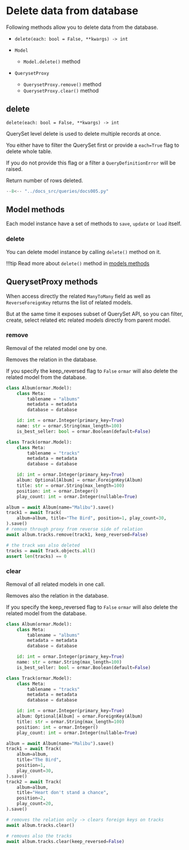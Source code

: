 # Delete data from database

Following methods allow you to delete data from the database.

* `delete(each: bool = False, **kwargs) -> int`


* `Model`
    * `Model.delete()` method


* `QuerysetProxy`
    * `QuerysetProxy.remove()` method
    * `QuerysetProxy.clear()` method

## delete

`delete(each: bool = False, **kwargs) -> int`

QuerySet level delete is used to delete multiple records at once.

You either have to filter the QuerySet first or provide a `each=True` flag to delete
whole table.

If you do not provide this flag or a filter a `QueryDefinitionError` will be raised.

Return number of rows deleted.

```python hl_lines="26-30"
--8<-- "../docs_src/queries/docs005.py"
```

## Model methods

Each model instance have a set of methods to `save`, `update` or `load` itself.

### delete

You can delete model instance by calling `delete()` method on it.

!!!tip
    Read more about `delete()` method in [models methods](../models/methods.md#delete)

## QuerysetProxy methods

When access directly the related `ManyToMany` field as well as `ReverseForeignKey`
returns the list of related models.

But at the same time it exposes subset of QuerySet API, so you can filter, create,
select related etc related models directly from parent model.

### remove

Removal of the related model one by one.

Removes the relation in the database.

If you specify the keep_reversed flag to `False` `ormar` will also delete the related model from the database.

```python
class Album(ormar.Model):
    class Meta:
        tablename = "albums"
        metadata = metadata
        database = database

    id: int = ormar.Integer(primary_key=True)
    name: str = ormar.String(max_length=100)
    is_best_seller: bool = ormar.Boolean(default=False)

class Track(ormar.Model):
    class Meta:
        tablename = "tracks"
        metadata = metadata
        database = database

    id: int = ormar.Integer(primary_key=True)
    album: Optional[Album] = ormar.ForeignKey(Album)
    title: str = ormar.String(max_length=100)
    position: int = ormar.Integer()
    play_count: int = ormar.Integer(nullable=True)
```

```python
album = await Album(name="Malibu").save()
track1 = await Track(
    album=album, title="The Bird", position=1, play_count=30, 
).save()
# remove through proxy from reverse side of relation
await album.tracks.remove(track1, keep_reversed=False)

# the track was also deleted
tracks = await Track.objects.all()
assert len(tracks) == 0
```

### clear

Removal of all related models in one call.

Removes also the relation in the database.

If you specify the keep_reversed flag to `False` `ormar` will also delete the related model from the database.

```python
class Album(ormar.Model):
    class Meta:
        tablename = "albums"
        metadata = metadata
        database = database

    id: int = ormar.Integer(primary_key=True)
    name: str = ormar.String(max_length=100)
    is_best_seller: bool = ormar.Boolean(default=False)

class Track(ormar.Model):
    class Meta:
        tablename = "tracks"
        metadata = metadata
        database = database

    id: int = ormar.Integer(primary_key=True)
    album: Optional[Album] = ormar.ForeignKey(Album)
    title: str = ormar.String(max_length=100)
    position: int = ormar.Integer()
    play_count: int = ormar.Integer(nullable=True)
```

```python
album = await Album(name="Malibu").save()
track1 = await Track(
    album=album, 
    title="The Bird", 
    position=1, 
    play_count=30, 
).save()
track2 = await Track(
    album=album,
    title="Heart don't stand a chance",
    position=2,
    play_count=20,
).save()

# removes the relation only -> clears foreign keys on tracks
await album.tracks.clear()

# removes also the tracks
await album.tracks.clear(keep_reversed=False)
```

[querysetproxy]: ../relations/queryset-proxy.md